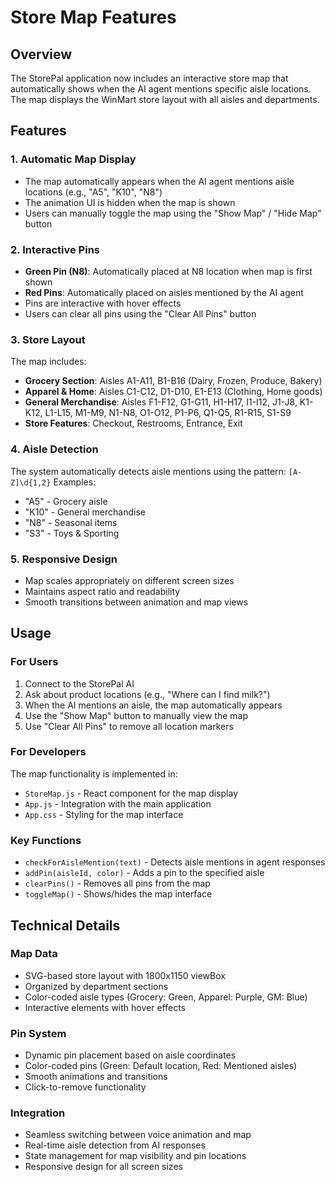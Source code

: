 # Store Map Features

## Overview
The StorePal application now includes an interactive store map that automatically shows when the AI agent mentions specific aisle locations. The map displays the WinMart store layout with all aisles and departments.

## Features

### 1. Automatic Map Display
- The map automatically appears when the AI agent mentions aisle locations (e.g., "A5", "K10", "N8")
- The animation UI is hidden when the map is shown
- Users can manually toggle the map using the "Show Map" / "Hide Map" button

### 2. Interactive Pins
- **Green Pin (N8)**: Automatically placed at N8 location when map is first shown
- **Red Pins**: Automatically placed on aisles mentioned by the AI agent
- Pins are interactive with hover effects
- Users can clear all pins using the "Clear All Pins" button

### 3. Store Layout
The map includes:
- **Grocery Section**: Aisles A1-A11, B1-B16 (Dairy, Frozen, Produce, Bakery)
- **Apparel & Home**: Aisles C1-C12, D1-D10, E1-E13 (Clothing, Home goods)
- **General Merchandise**: Aisles F1-F12, G1-G11, H1-H17, I1-I12, J1-J8, K1-K12, L1-L15, M1-M9, N1-N8, O1-O12, P1-P6, Q1-Q5, R1-R15, S1-S9
- **Store Features**: Checkout, Restrooms, Entrance, Exit

### 4. Aisle Detection
The system automatically detects aisle mentions using the pattern: `[A-Z]\d{1,2}`
Examples:
- "A5" - Grocery aisle
- "K10" - General merchandise
- "N8" - Seasonal items
- "S3" - Toys & Sporting

### 5. Responsive Design
- Map scales appropriately on different screen sizes
- Maintains aspect ratio and readability
- Smooth transitions between animation and map views

## Usage

### For Users
1. Connect to the StorePal AI
2. Ask about product locations (e.g., "Where can I find milk?")
3. When the AI mentions an aisle, the map automatically appears
4. Use the "Show Map" button to manually view the map
5. Use "Clear All Pins" to remove all location markers

### For Developers
The map functionality is implemented in:
- `StoreMap.js` - React component for the map display
- `App.js` - Integration with the main application
- `App.css` - Styling for the map interface

### Key Functions
- `checkForAisleMention(text)` - Detects aisle mentions in agent responses
- `addPin(aisleId, color)` - Adds a pin to the specified aisle
- `clearPins()` - Removes all pins from the map
- `toggleMap()` - Shows/hides the map interface

## Technical Details

### Map Data
- SVG-based store layout with 1800x1150 viewBox
- Organized by department sections
- Color-coded aisle types (Grocery: Green, Apparel: Purple, GM: Blue)
- Interactive elements with hover effects

### Pin System
- Dynamic pin placement based on aisle coordinates
- Color-coded pins (Green: Default location, Red: Mentioned aisles)
- Smooth animations and transitions
- Click-to-remove functionality

### Integration
- Seamless switching between voice animation and map
- Real-time aisle detection from AI responses
- State management for map visibility and pin locations
- Responsive design for all screen sizes
